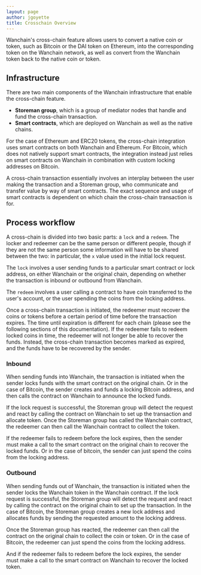 ```yaml
---
layout: page
author: jgoyette
title: Crosschain Overview
---
```


Wanchain's cross-chain feature allows users to convert a native coin or token,
such as Bitcoin or the DAI token on Ethereum, into the corresponding token on
the Wanchain network, as well as convert from the Wanchain token back to the
native coin or token.

## Infrastructure

There are two main components of the Wanchain infrastructure that enable the
cross-chain feature.

- **Storeman group**, which is a group of mediator nodes that handle and fund
  the cross-chain transaction.
- **Smart contracts**, which are deployed on Wanchain as well as the native
  chains.

For the case of Ethereum and ERC20 tokens, the cross-chain integration uses
smart contracts on both Wanchain and Ethereum. For Bitcoin, which does not
natively support smart contracts, the integration instead just relies on smart
contracts on Wanchain in combination with custom locking addresses on Bitcoin.

A cross-chain transaction essentially involves an interplay between the user
making the transaction and a Storeman group, who communicate and transfer value
by way of smart contracts. The exact sequence and usage of smart contracts is
dependent on which chain the cross-chain transaction is for.

## Process workflow

A cross-chain is divided into two basic parts: a `lock` and a `redeem`. The
locker and redeemer can be the same person or different people, though if they
are not the same person some information will have to be shared between the
two: in particular, the `x` value used in the initial lock request.

The `lock` involves a user sending funds to a particular smart contract or lock
address, on either Wanchain or the original chain, depending on whether the
transaction is inbound or outbound from Wanchain.

The `redeem` involves a user calling a contract to have coin transferred to the
user's account, or the user spending the coins from the locking address.

Once a cross-chain transaction is initiated, the redeemer must recover the
coins or tokens before a certain period of time before the transaction expires.
The time until expiration is different for each chain (please see the following
sections of this documentation). If the redeemer fails to redeem locked coins
in time, the redeemer will not longer be able to recover the funds. Instead,
the cross-chain transaction becomes marked as expired, and the funds have to be
recovered by the sender.

### Inbound

When sending funds into Wanchain, the transaction is initiated when the sender
locks funds with the smart contract on the original chain. Or in the case of
Bitcoin, the sender creates and funds a locking Bitcoin address, and then calls
the contract on Wanchain to announce the locked funds.

If the lock request is successful, the Storeman group will detect the request
and react by calling the contract on Wanchain to set up the transaction and
allocate token. Once the Storeman group has called the Wanchain contract, the
redeemer can then call the Wanchain contract to collect the token.

If the redeemer fails to redeem before the lock expires, then the sender must
make a call to the smart contract on the original chain to recover the locked
funds.  Or in the case of bitcoin, the sender can just spend the coins from the
locking address.

### Outbound

When sending funds out of Wanchain, the transaction is initiated when the
sender locks the Wanchain token in the Wanchain contract. If the lock request
is successful, the Storeman group will detect the request and react by calling
the contract on the original chain to set up the transaction. In the case of
Bitcoin, the Storeman group creates a new lock address and allocates funds by
sending the requested amount to the locking address.

Once the Storeman group has reacted, the redeemer can then call the contract on
the original chain to collect the coin or token. Or in the case of Bitcoin, the
redeemer can just spend the coins from the locking address.

And if the redeemer fails to redeem before the lock expires, the sender must
make a call to the smart contract on Wanchain to recover the locked token.
